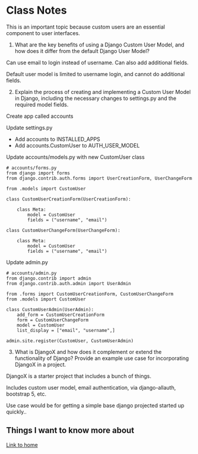 # Class Notes

This is an important topic because custom users are an essential component to user interfaces.

1. What are the key benefits of using a Django Custom User Model, and how does it differ from the default Django User Model?

Can use email to login instead of username.  Can also add additional fields.

Default user model is limited to username login, and cannot do additional fields.

2. Explain the process of creating and implementing a Custom User Model in Django, including the necessary changes to settings.py and the required model fields.

Create app called accounts

Update settings.py
- Add accounts to INSTALLED_APPS
- Add accounts.CustomUser to AUTH_USER_MODEL

Update accounts/models.py with new CustomUser class

```pseudo
# accounts/forms.py
from django import forms
from django.contrib.auth.forms import UserCreationForm, UserChangeForm

from .models import CustomUser

class CustomUserCreationForm(UserCreationForm):

    class Meta:
        model = CustomUser
        fields = ("username", "email")

class CustomUserChangeForm(UserChangeForm):

    class Meta:
        model = CustomUser
        fields = ("username", "email")
```


Update admin.py

```pseudo
# accounts/admin.py
from django.contrib import admin
from django.contrib.auth.admin import UserAdmin

from .forms import CustomUserCreationForm, CustomUserChangeForm
from .models import CustomUser

class CustomUserAdmin(UserAdmin):
    add_form = CustomUserCreationForm
    form = CustomUserChangeForm
    model = CustomUser
    list_display = ["email", "username",]

admin.site.register(CustomUser, CustomUserAdmin)
```

3. What is DjangoX and how does it complement or extend the functionality of Django? Provide an example use case for incorporating DjangoX in a project.

DjangoX is a starter project that includes a bunch of things.

Includes custom user model, email authentication, via django-allauth, bootstrap 5, etc.

Use case would be for getting a simple base django projected started up quickly..

## Things I want to know more about

[Link to home](https://mikeshen7.github.io/reading-notes)
